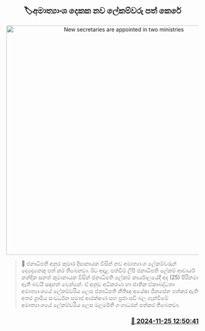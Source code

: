 <p align='center'><b><h2 align='center' title='New secretaries are appointed in two ministries'>🏷අමාත්‍යාංශ දෙකක නව ලේකම්වරු පත් කෙරේ</h2></b></p>
<p align='center'><img src='https://helakuru.sgp1.cdn.digitaloceanspaces.com/esana/images/lib/ayesha-jinasena.jpg' width='600' alt='New secretaries are appointed in two ministries'></p>

>📝 ජනාධිපති අනුර කුමාර දිසානායක විසින් නව අමාත්‍යාංශ ලේකම්වරුන් දෙදෙනෙකු පත් කර තිබෙනවා.
ඊට අදාළ පත්වීම් ලිපි ජනාධිපති ලේකම් ආචාර්ය නන්දික සනත් කුමානායක විසින් ජනාධිපති ලේකම් කාර්යාලයේදී අද (25) පිරිනමා ඇති බවයි සඳහන් වෙන්නේ.
ඒ අනුව අධිකරණ හා ජාතික ඒකාබද්ධතා අමාත්‍යාංශයේ ලේකම්වරිය ලෙස ජනාධිපති නීතිඥ අයේෂා ජිනසේන පත්කර ඇති අතර ග්‍රාමීය සංවර්ධන සමාජ ආරක්ෂණ සහ ප්‍රජා සවි බල ගැන්වීමේ අමාත්‍යාංශයේ ලේකම්වරිය ලෙස මලර්මතී ගංගාධරන් පත්කර තිබෙනවා.
 


<h3 align='right'><a href='https://www.helakuru.lk/esana/p/105420/'>📅 2024-11-25 12:50:41</a></h3>
